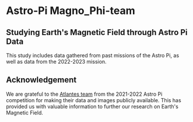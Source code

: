# Astro-Pi Magno_Phi-team
## Studying Earth's Magnetic Field through Astro Pi Data

This study includes data gathered from past missions of the Astro Pi, as well as data from the 2022-2023 mission.

## Acknowledgement
We are grateful to the [Atlantes team](https://github.com/niubit/astropi_atlantes_2021-2022) from the 2021-2022 Astro Pi competition for making their data and images publicly available. This has provided us with valuable information to further our research on Earth's Magnetic Field. 
